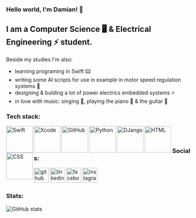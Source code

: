 ### Hello world, I'm Damian! 👋

## I am a Computer Science 🖥 & Electrical Engineering ⚡️ student.
Beside my studies I'm also:
- learning programing in Swift  ⌨️
- writing some AI scripts for use in example in motor speed regulation systems 🧠
- designing & bulding a lot of power electrics embedded systems ⚡️
- in love with music: singing 🎤, playing the piano 🎹 & the guitar 🎸

### Tech stack:
<img align="left" alt="Swift" width="72px" src="https://img.shields.io/badge/Swift-FA7343?style=for-the-badge&logo=swift&logoColor=white">
<img align="left" alt="Xcode" width="72px" src="https://img.shields.io/badge/Xcode-007ACC?style=flat-square&logo=Xcode&logoColor=white">
<img align="left" alt="GitHub" width="72px" src="https://img.shields.io/badge/GitHub-100000?style=for-the-badge&logo=github&logoColor=white">
<img align="left" alt="Python" width="72px" src="https://img.shields.io/badge/Python-FFD43B?style=for-the-badge&logo=python&logoColor=darkgreen">
<img align="left" alt="DJango" width="72px" src="https://img.shields.io/badge/Django-092E20?style=for-the-badge&logo=django&logoColor=green">
<img align="left" alt="HTML" width="72px" src="https://img.shields.io/badge/HTML-239120?style=for-the-badge&logo=html5&logoColor=white">
<img align="left" alt="CSS" width="72px" src="https://img.shields.io/badge/CSS-239120?&style=for-the-badge&logo=css3&logoColor=white">
</br></br>

### Socials:

[<img src='https://cdn.jsdelivr.net/npm/simple-icons@3.0.1/icons/github.svg' alt='github' height='40'>](https://github.com/damianmikolajczak)
[<img src='https://cdn.jsdelivr.net/npm/simple-icons@3.0.1/icons/linkedin.svg' alt='linkedin' height='40'>](https://www.linkedin.com/in/damian-mikołajczak-97506a215/)
[<img src='https://cdn.jsdelivr.net/npm/simple-icons@3.0.1/icons/facebook.svg' alt='facebook' height='40'>](https://www.facebook.com/damian49841)
[<img src='https://cdn.jsdelivr.net/npm/simple-icons@3.0.1/icons/instagram.svg' alt='instagram' height='40'>](https://www.instagram.com/damian_mikolajczak/)  

### Stats:
![GitHub stats](https://github-readme-stats.vercel.app/api?username=damianmikolajczak&show_icons=true)  
